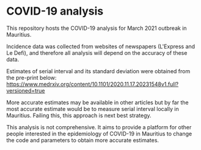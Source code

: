 # COVID-19 analysis
This repository hosts the COVID-19 analysis for March 2021 outbreak in Mauritius.

Incidence data was collected from websites of newspapers (L'Express and Le Defi), and therefore all analysis will depend on the accuracy of these data.

Estimates of serial interval and its standard deviation were obtained from the pre-print below:
https://www.medrxiv.org/content/10.1101/2020.11.17.20231548v1.full?versioned=true

More accurate estimates may be available in other articles but by far the most accurate estimate would be to measure serial interval locally in Mauritius. Failing this, this approach is next best strategy.

This analysis is not comprehensive. It aims to provide a platform for other people interested in the epidemiology of COVID-19 in Mauritius to change the code and parameters to obtain more accurate estimates.
